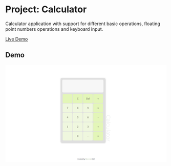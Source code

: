 # Project: Calculator
Calculator application with support for different basic operations, floating point numbers operations and keyboard input.

[Live Demo](https://archloner.github.io/odin-project/foundations/06-javascript/00-PROJECT-calculator/index.html)

## Demo

![Demo](img/demo.gif)